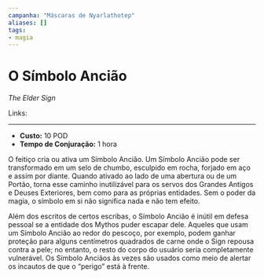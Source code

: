 ```yaml
---
campanha: "Máscaras de Nyarlathotep"
aliases: []
tags: 
- magia
---
```


# O Símbolo Ancião
*The Elder Sign*

Links:

---
-  **Custo:** 10 POD
- **Tempo de Conjuração:** 1 hora

O feitiço cria ou ativa um Símbolo Ancião. Um Símbolo Ancião pode ser transformado em um selo de chumbo, esculpido em rocha, forjado em aço e assim por diante. Quando ativado ao lado de uma abertura ou de um Portão, torna esse caminho inutilizável para os servos dos Grandes Antigos e Deuses Exteriores, bem como para as próprias entidades. Sem o poder da magia, o símbolo em si não significa nada e não tem efeito. 

Além dos escritos de certos escribas, o Símbolo Ancião é inútil em defesa pessoal se a entidade dos Mythos puder escapar dele. Aqueles que usam um Símbolo Ancião ao redor do pescoço, por exemplo, podem ganhar proteção para alguns centímetros quadrados de carne onde o Sign repousa contra a pele; no entanto, o resto do corpo do usuário seria completamente vulnerável. Os Símbolo Anciãos às vezes são usados como meio de alertar os incautos de que o “perigo” está à frente.